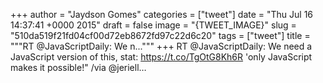 
+++
author = "Jaydson Gomes"
categories = ["tweet"]
date = "Thu Jul 16 14:37:41 +0000 2015"
draft = false
image = "{TWEET_IMAGE}"
slug = "510da519f21fd04cf00d72eb8672fd97c22d6c20"
tags = ["tweet"]
title = """RT @JavaScriptDaily: We n..."""
+++
RT @JavaScriptDaily: We need a JavaScript version of this, stat: https://t.co/TgOtG8Kh6R 'only JavaScript makes it possible!" /via @jeriell…
